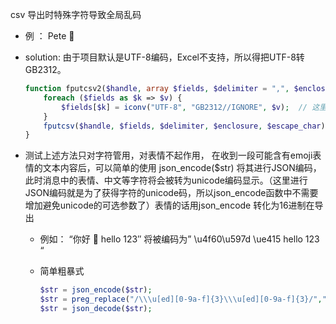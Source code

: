 csv 导出时特殊字符导致全局乱码

- 例 ： Pete 💙

- solution: 由于项目默认是UTF-8编码，Excel不支持，所以得把UTF-8转GB2312。

	```php
	function fputcsv2($handle, array $fields, $delimiter = ",", $enclosure = '"', $escape_char = "\\") {
	    foreach ($fields as $k => $v) {
	        $fields[$k] = iconv("UTF-8", "GB2312//IGNORE", $v);  // 这里将UTF-8转为GB2312编码
	    }
	    fputcsv($handle, $fields, $delimiter, $enclosure, $escape_char);
	}
	```

- 测试上述方法只对字符管用，对表情不起作用， 在收到一段可能含有emoji表情的文本内容后，可以简单的使用 json_encode($str) 将其进行JSON编码，此时消息中的表情、中文等字符将会被转为unicode编码显示。（这里进行JSON编码就是为了获得字符的unicode码，所以json_encode函数中不需要增加避免unicode的可选参数了）表情的话用json_encode 转化为16进制在导出

	- 例如： “你好  hello 123″ 将被编码为” \u4f60\u597d \ue415 hello 123 “

	- 简单粗暴式

		```php
		$str = json_encode($str);
		$str = preg_replace("/\\\u[ed][0-9a-f]{3}\\\u[ed][0-9a-f]{3}/","??",$str);//替换成*
		$str = json_decode($str);
		```